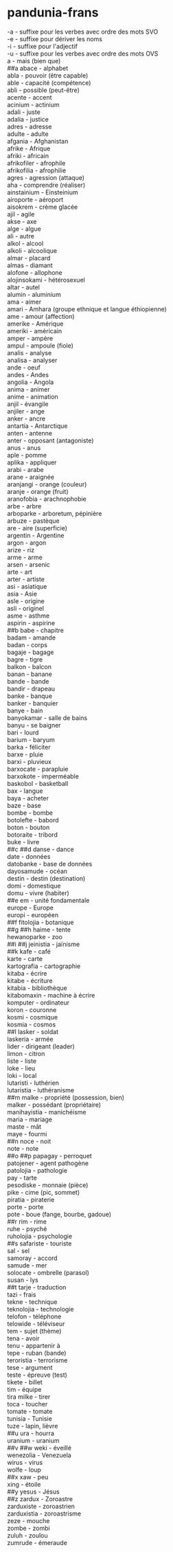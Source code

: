 # pandunia-frans
-a - suffixe pour les verbes avec ordre des mots SVO  
-e - suffixe pour dériver les noms  
-i - suffixe pour l'adjectif  
-u - suffixe pour les verbes avec ordre des mots OVS  
a - mais (bien que)  
##a
abace - alphabet  
abla - pouvoir (être capable)  
able - capacité (compétence)  
abli - possible (peut-être)  
acente - accent  
acinium - actinium  
adali - juste  
adalia - justice  
adres - adresse  
adulte - adulte  
afgania - Afghanistan  
afrike - Afrique  
afriki - africain  
afrikofiler - afrophile  
afrikofilia - afrophilie  
agres - agression (attaque)  
aha - comprendre (réaliser)  
ainstainium - Einsteinium  
airoporte - aéroport  
aisokrem - crème glacée  
ajil - agile  
akse - axe  
alge - algue  
ali - autre  
alkol - alcool  
alkoli - alcoolique  
almar - placard  
almas - diamant  
alofone - allophone  
alojinsokami - hétérosexuel  
altar - autel  
alumin - aluminium  
ama - aimer  
amari - Amhara (groupe ethnique et langue éthiopienne)  
ame - amour (affection)  
amerike - Amérique  
ameriki - américain  
amper - ampère  
ampul - ampoule (fiole)  
analis - analyse  
analisa - analyser  
ande - oeuf  
andes - Andes  
angolia - Angola  
anima - animer  
anime - animation  
anjil - évangile  
anjiler - ange  
anker - ancre  
antartia - Antarctique  
anten - antenne  
anter - opposant (antagoniste)  
anus - anus  
aple - pomme  
aplika - appliquer  
arabi - arabe  
arane - araignée  
aranjangi - orange (couleur)  
aranje - orange (fruit)  
aranofobia - arachnophobie  
arbe - arbre  
arboparke - arboretum, pépinière  
arbuze - pastèque  
are - aire (superficie)  
argentin - Argentine  
argon - argon  
arize - riz  
arme - arme  
arsen - arsenic  
arte - art  
arter - artiste  
asi - asiatique  
asia - Asie  
asle - origine  
asli - originel  
asme - asthme  
aspirin - aspirine  
##b
babe - chapitre  
badam - amande  
badan - corps  
bagaje - bagage  
bagre - tigre  
balkon - balcon  
banan - banane  
bande - bande  
bandir - drapeau  
banke - banque  
banker - banquier  
banye - bain  
banyokamar - salle de bains  
banyu - se baigner  
bari - lourd  
barium - baryum  
barka - féliciter  
barxe - pluie  
barxi - pluvieux  
barxocate - parapluie  
barxokote - imperméable  
baskobol - basketball  
bax - langue  
baya - acheter  
baze - base  
bombe - bombe  
botolefte - babord  
boton - bouton  
botoraite - tribord  
buke - livre  
##c
##d
danse - dance  
date - données  
datobanke - base de données  
dayosamude - océan  
destin - destin (destination)  
domi - domestique  
domu - vivre (habiter)  
##e
em - unité fondamentale  
europe - Europe  
europi - européen  
##f
fitolojia - botanique  
##g
##h
haime - tente  
hewanoparke - zoo  
##i
##j
jeinistia - jaïnisme  
##k
kafe - café  
karte - carte  
kartografia - cartographie  
kitaba - écrire  
kitabe - écriture  
kitabia - bibliothèque  
kitabomaxin - machine à écrire  
komputer - ordinateur  
koron - couronne  
kosmi - cosmique  
kosmia - cosmos  
##l
lasker - soldat  
laskeria - armée  
lider - dirigeant (leader)  
limon - citron  
liste - liste  
loke - lieu  
loki - local  
lutaristi - luthérien  
lutaristia - luthéranisme  
##m
malke - propriété (possession, bien)  
malker - possédant (propriétaire)  
manihayistia - manichéisme  
maria - mariage  
maste - mât  
maye - fourmi  
##n
noce - noit  
note - note  
##o
##p
papagay - perroquet  
patojener - agent pathogène   
patolojia - pathologie  
pay - tarte  
pesodiske - monnaie (pièce)  
pike - cime (pic, sommet)  
piratia - piraterie  
porte - porte  
pote - boue (fange, bourbe, gadoue)  
##r
rim - rime  
ruhe - psyché  
ruholojia - psychologie  
##s
safariste - touriste  
sal - sel  
samoray - accord  
samude - mer  
solocate - ombrelle (parasol)  
susan - lys  
##t
tarje - traduction  
tazi - frais  
tekne - technique  
teknolojia - technologie  
telofon - téléphone  
telowide - téléviseur  
tem - sujet (thème)  
tena - avoir  
tenu - appartenir à  
tepe - ruban (bande)  
teroristia - terrorisme  
tese - argument  
teste - épreuve (test)  
tikete - billet  
tim - équipe  
tira milke - tirer  
toca - toucher  
tomate - tomate  
tunisia - Tunisie  
tuze - lapin, lièvre  
##u
ura - hourra  
uranium - uranium  
##v
##w
weki - éveillé  
wenezolia - Venezuela  
wirus - virus  
wolfe - loup  
##x
xaw - peu  
xing - étoile  
##y
yesus - Jésus  
##z
zardux - Zoroastre  
zarduxiste - zoroastrien  
zarduxistia - zoroastrisme  
zeze - mouche  
zombe - zombi  
zuluh - zoulou  
zumrude - émeraude  
